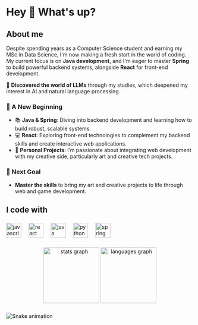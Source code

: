 <h1 align="left">Hey 👋 What's up?</h1>

###

<p align="left"></p>

###

<h2 align="left">About me</h2>


Despite spending years as a Computer Science student and earning my MSc in Data Science, I'm now making a fresh start in the world of coding. My current focus is on **Java development**, and I'm eager to master **Spring** to build powerful backend systems, alongside **React** for front-end development.

🚀 **Discovered the world of LLMs** through my studies, which deepened my interest in AI and natural language processing.

### 🌱 A New Beginning
- 📚 **Java & Spring**: Diving into backend development and learning how to build robust, scalable systems.
- 💻 **React**: Exploring front-end technologies to complement my backend skills and create interactive web applications.
- 🎨 **Personal Projects**: I’m passionate about integrating web development with my creative side, particularly art and creative tech projects.

### 🚀 Next Goal
- **Master the skills** to bring my art and creative projects to life through web and game development.


<h2 align="left">I code with</h2>

###

<div align="left">
  <img src="https://cdn.jsdelivr.net/gh/devicons/devicon/icons/javascript/javascript-original.svg" height="40" alt="javascript logo"  />
  <img width="12" />
  <img src="https://cdn.jsdelivr.net/gh/devicons/devicon/icons/react/react-original.svg" height="40" alt="react logo"  />
  <img width="12" />
  <img src="https://cdn.jsdelivr.net/gh/devicons/devicon/icons/java/java-original.svg" height="40" alt="java logo"  />
  <img width="12" />
  <img src="https://cdn.jsdelivr.net/gh/devicons/devicon/icons/python/python-original.svg" height="40" alt="python logo"  />
  <img width="12" />
  <img src="https://cdn.jsdelivr.net/gh/devicons/devicon/icons/spring/spring-original.svg" height="40" alt="spring logo"  />
</div>

###

<div align="center">
  <img src="https://github-readme-stats.vercel.app/api?username=Kipouralkis&hide_title=false&hide_rank=false&show_icons=true&include_all_commits=true&count_private=true&disable_animations=false&theme=dracula&locale=en&hide_border=false&order=1" height="150" alt="stats graph"  />
  <img src="https://github-readme-stats.vercel.app/api/top-langs?username=Kipouralkis&locale=en&hide_title=false&layout=compact&card_width=320&langs_count=5&theme=dracula&hide_border=false&order=2" height="150" alt="languages graph"  />
</div>

###

<img src="https://raw.githubusercontent.com/Kipouralkis/Kipouralkis/output/snake.svg" alt="Snake animation" />

###
